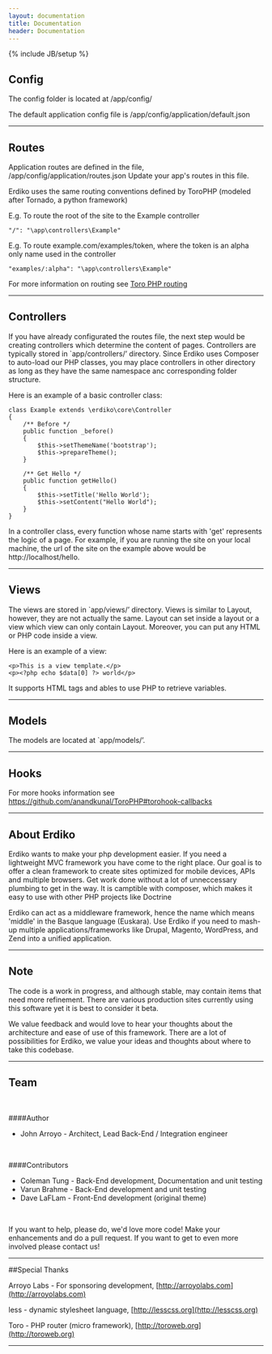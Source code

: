 ```yaml
---
layout: documentation
title: Documentation 
header: Documentation
---
```

{% include JB/setup %}

<div id = "section-0"></div>
<div id = "config"></div>

## Config

The config folder is located at /app/config/

The default application config file is /app/config/application/default.json

---

<div id = "routes"></div>

## Routes

Application routes are defined in the file, /app/config/application/routes.json 
Update your app's routes in this file.

Erdiko uses the same routing conventions defined by ToroPHP (modeled after Tornado, a python framework)

E.g. To route the root of the site to the Example controller 
	
	"/": "\app\controllers\Example"

E.g. To route example.com/examples/token, where the token is an alpha only name used in the controller
	
	"examples/:alpha": "\app\controllers\Example"

For more information on routing see [Toro PHP routing](https://github.com/anandkunal/ToroPHP#routing-basics)

---

<div id = "controllers"></div>

## Controllers

If you have already configurated the routes file, the next step would be creating controllers which determine the content of pages.  Controllers are typically stored in `app/controllers/’ directory.  Since Erdiko uses Composer to auto-load our PHP classes, you may place controllers in other directory as long as they have the same namespace anc corresponding folder structure.

Here is an example of a basic controller class:

	class Example extends \erdiko\core\Controller
	{
		/** Before */
		public function _before()
		{
			$this->setThemeName('bootstrap');
			$this->prepareTheme();
		}

		/** Get Hello */
		public function getHello()
		{
			$this->setTitle('Hello World');
			$this->setContent("Hello World");
		}
	}

In a controller class, every function whose name starts with 'get' represents the logic of a page. For example, if you are running the site on your local machine, the url of the site on the example above would be http://localhost/hello.

---


<div id = "views"></div>

## Views

The views are stored in `app/views/’ directory.  Views is similar to Layout, however, they are not actually the same. Layout can set inside a layout or a view which view can only contain Layout. Moreover, you can put any HTML or PHP code inside a view.

Here is an example of a view:

	<p>This is a view template.</p>
	<p><?php echo $data[0] ?> world</p>

It supports HTML tags and ables to use PHP to retrieve variables.

---

<div id = "models"></div>

## Models

The models are located at `app/models/’.

---

<div id = "hooks"></div>

## Hooks

For more hooks information see https://github.com/anandkunal/ToroPHP#torohook-callbacks

---

<div id = "about_erdiko"></div>

## About Erdiko

Erdiko wants to make your php development easier. If you need a lightweight MVC framework you have come to the right place. Our goal is to offer a clean framework to create sites optimized for mobile devices, APIs and multiple browsers.  Get work done without a lot of unneccessary plumbing to get in the way.  It is camptible with composer, which makes it easy to use with other PHP projects like Doctrine


Erdiko can act as a middleware framework, hence the name which means 'middle' in the Basque language (Euskara). Use Erdiko if you need to mash-up multiple applications/frameworks like Drupal, Magento, WordPress, and Zend into a unified application.

---

<div id = "note"></div>

## Note

The code is a work in progress, and although stable, may contain items that need more refinement. There are various production sites currently using this software yet it is best to consider it beta.

We value feedback and would love to hear your thoughts about the architecture and ease of use of this framework. There are a lot of possibilities for Erdiko, we value your ideas and thoughts about where to take this codebase.
		
---

<div id = "team"></div>

## Team

<br>

####Author
* John Arroyo - Architect, Lead Back-End / Integration engineer

<br>

####Contributors
* Coleman Tung - Back-End development, Documentation and unit testing
* Varun Brahme - Back-End development and unit testing
* Dave LaFLam - Front-End development (original theme)

<br>
		
If you want to help, please do, we'd love more code! Make your enhancements and do a pull request. If you want to get to even more involved please contact us!

---

<div id = "special_thanks"></div>

##Special Thanks

Arroyo Labs - For sponsoring development, [http://arroyolabs.com](http://arroyolabs.com)

less - dynamic stylesheet language, [http://lesscss.org](http://lesscss.org)

Toro - PHP router (micro framework), [http://toroweb.org](http://toroweb.org)


---

